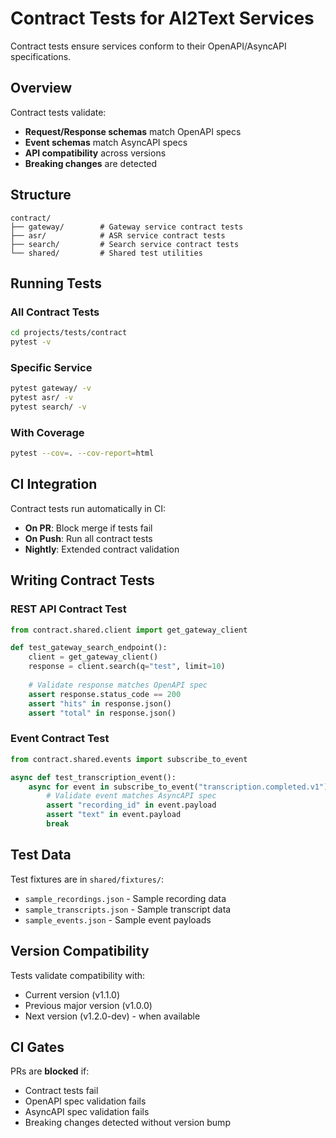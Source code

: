 # Contract Tests for AI2Text Services

Contract tests ensure services conform to their OpenAPI/AsyncAPI specifications.

## Overview

Contract tests validate:
- **Request/Response schemas** match OpenAPI specs
- **Event schemas** match AsyncAPI specs
- **API compatibility** across versions
- **Breaking changes** are detected

## Structure

```
contract/
├── gateway/        # Gateway service contract tests
├── asr/            # ASR service contract tests
├── search/         # Search service contract tests
└── shared/         # Shared test utilities
```

## Running Tests

### All Contract Tests
```bash
cd projects/tests/contract
pytest -v
```

### Specific Service
```bash
pytest gateway/ -v
pytest asr/ -v
pytest search/ -v
```

### With Coverage
```bash
pytest --cov=. --cov-report=html
```

## CI Integration

Contract tests run automatically in CI:
- **On PR**: Block merge if tests fail
- **On Push**: Run all contract tests
- **Nightly**: Extended contract validation

## Writing Contract Tests

### REST API Contract Test
```python
from contract.shared.client import get_gateway_client

def test_gateway_search_endpoint():
    client = get_gateway_client()
    response = client.search(q="test", limit=10)
    
    # Validate response matches OpenAPI spec
    assert response.status_code == 200
    assert "hits" in response.json()
    assert "total" in response.json()
```

### Event Contract Test
```python
from contract.shared.events import subscribe_to_event

async def test_transcription_event():
    async for event in subscribe_to_event("transcription.completed.v1"):
        # Validate event matches AsyncAPI spec
        assert "recording_id" in event.payload
        assert "text" in event.payload
        break
```

## Test Data

Test fixtures are in `shared/fixtures/`:
- `sample_recordings.json` - Sample recording data
- `sample_transcripts.json` - Sample transcript data
- `sample_events.json` - Sample event payloads

## Version Compatibility

Tests validate compatibility with:
- Current version (v1.1.0)
- Previous major version (v1.0.0)
- Next version (v1.2.0-dev) - when available

## CI Gates

PRs are **blocked** if:
- Contract tests fail
- OpenAPI spec validation fails
- AsyncAPI spec validation fails
- Breaking changes detected without version bump

